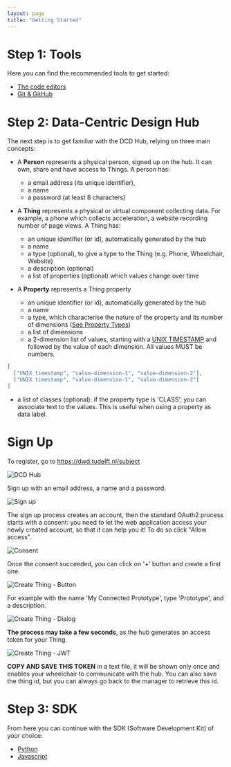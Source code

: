 ```yaml
---
layout: page
title: "Getting Started"
---
```


# Step 1: Tools

Here you can find the recommended tools to get started:

- [The code editors](https://datacentricdesign.github.io/docs/2019/04/30/tool-ide)
- [Git & GitHub](https://datacentricdesign.github.io/docs/2019/09/10/tools-git)
    
# Step 2: Data-Centric Design Hub

The next step is to get familiar with the DCD Hub, relying on three main concepts:

* A **Person** represents a physical person, signed up on the hub. It can own, share and
 have access to Things. A person has:
 
  * a email address (its unique identifier),
  * a name
  * a password (at least 8 characters)

* A **Thing** represents a physical or virtual component collecting data. For example, a
phone which collects acceleration, a website recording number of page views. A Thing
has:

  * an unique identifier (or id), automatically generated by the hub 
  * a name
  * a type (optional), to give a type to the Thing (e.g. Phone, Wheelchair, Website)
  * a description (optional)
  * a list of properties (optional) which values change over time

* A **Property** represents a Thing property

  * an unique identifier (or id), automatically generated by the hub 
  * a name
  * a type, which characterise the nature of the property and its number of
  dimensions ([See Property Types](https://datacentricdesign.github.io/docs/api.html#property-types))
  * a list of dimensions
  * a 2-dimension list of values, starting with a [UNIX TIMESTAMP](https://www.unixtimestamp.com/)
  and followed by the value of each dimension. All values MUST be numbers.

```json
[
  ["UNIX timestamp", "value-dimension-1", "value-dimension-2"],
  ["UNIX timestamp", "value-dimension-1", "value-dimension-2"]
]
```
  
  * a list of classes (optional): if the property type is 'CLASS', you can associate
  text to the values. This is useful when using a property as data label.

# Sign Up

To register, go to <a href="https://dwd.tudelft.nl/subject" target="_blank">https://dwd.tudelft.nl/subject</a>

![DCD Hub](/docs/assets/res/dcdhub.png)

Sign up with an email address, a name and a password.

![Sign up](/docs/assets/res/signup.png)

The sign up process creates an account, then the standard OAuth2 process starts
with a consent: you need to let the web application access your newly created account,
so that it can help you it! To do so click "Allow access".

![Consent](/docs/assets/res/consent.png)

Once the consent succeeded, you can click on '+' button and create a first one.

![Create Thing - Button](/docs/assets/res/create_thing_button.png)

For example with the name 'My Connected Prototype', type 'Prototype', and a
description.

![Create Thing - Dialog](/docs/assets/res/create_thing_dialog.png)

**The process may take a few seconds**, as the hub generates an access token for your Thing.

![Create Thing - JWT](/docs/assets/res/create_thing_jwt.png)

**COPY AND SAVE THIS TOKEN** in a text file, it will be shown only once and enables
your wheelchair to communicate with the hub. You can also save the thing id, but
you can always go back to the manager to retrieve this id.

# Step 3: SDK

From here you can continue with the SDK (Software Development Kit) of your choice:

- [Python](https://datacentricdesign.github.io/docs/sdk-python.html)
- [Javascript](https://datacentricdesign.github.io/docs/sdk-js.html)


